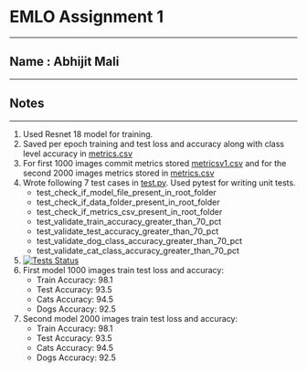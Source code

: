 # EMLO Assignment 1
----------------------
## Name : Abhijit Mali
----------------------
## Notes 
---------------------------------------------------------------------------------------------------------------------------
1. Used Resnet 18 model for training.
2. Saved per epoch training and test loss and accuracy along with class level accuracy in [metrics.csv](https://github.com/csharpshooter/EMLO/blob/main/A1/metrics.csv)
3. For first 1000 images commit metrics stored [metricsv1.csv](https://github.com/csharpshooter/EMLO/blob/main/A1/metricsv1.csv) and for the second 2000 images metrics stored in [metrics.csv](https://github.com/csharpshooter/EMLO/blob/main/A1/metrics.csv)
4. Wrote following 7 test cases in [test.py](https://github.com/csharpshooter/EMLO/blob/main/A1/test.py). Used pytest for writing unit tests.
   - test_check_if_model_file_present_in_root_folder
   - test_check_if_data_folder_present_in_root_folder
   - test_check_if_metrics_csv_present_in_root_folder
   - test_validate_train_accuracy_greater_than_70_pct
   - test_validate_test_accuracy_greater_than_70_pct
   - test_validate_dog_class_accuracy_greater_than_70_pct
   - test_validate_cat_class_accuracy_greater_than_70_pct
5. [![Tests Status](https://github.com/csharpshooter/EMLO/actions/workflows/python-app.yml/badge.svg)](https://github.com/csharpshooter/EMLO/actions/workflows/python-app.yml)
6. First model 1000 images train test loss and accuracy:
   - Train Accuracy: 98.1
   - Test Accuracy: 93.5
   - Cats Accuracy: 94.5
   - Dogs Accuracy: 92.5
7. Second model 2000 images train test loss and accuracy:
   - Train Accuracy: 98.1
   - Test Accuracy: 93.5
   - Cats Accuracy: 94.5
   - Dogs Accuracy: 92.5



